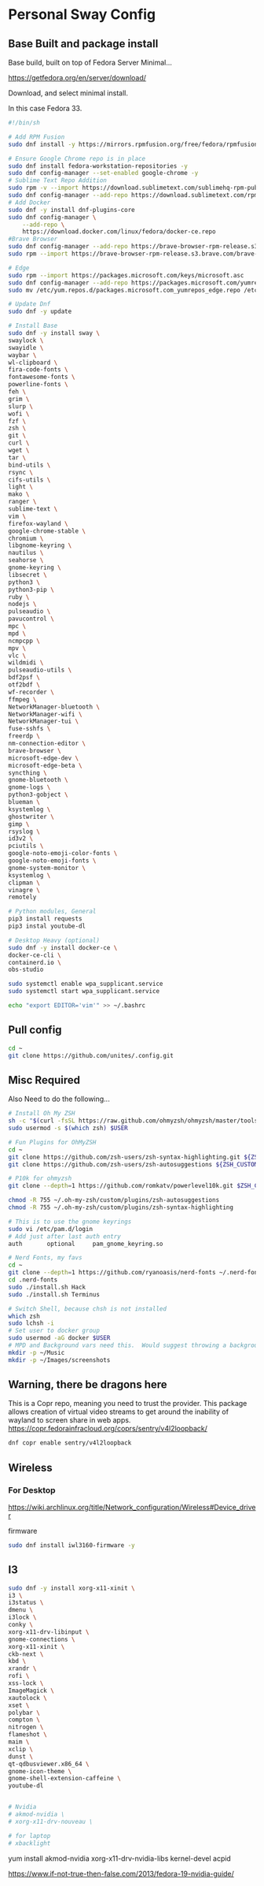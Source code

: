 # Personal Sway Config


## Base Built and package install
Base build, built on top of Fedora Server Minimal...

https://getfedora.org/en/server/download/

Download, and select minimal install.

In this case Fedora 33.

```sh
#!/bin/sh

# Add RPM Fusion
sudo dnf install -y https://mirrors.rpmfusion.org/free/fedora/rpmfusion-free-release-$(rpm -E %fedora).noarch.rpm https://mirrors.rpmfusion.org/nonfree/fedora/rpmfusion-nonfree-release-$(rpm -E %fedora).noarch.rpm

# Ensure Google Chrome repo is in place
sudo dnf install fedora-workstation-repositories -y 
sudo dnf config-manager --set-enabled google-chrome -y
# Sublime Text Repo Addition
sudo rpm -v --import https://download.sublimetext.com/sublimehq-rpm-pub.gpg 
sudo dnf config-manager --add-repo https://download.sublimetext.com/rpm/stable/x86_64/sublime-text.repo -y
# Add Docker
sudo dnf -y install dnf-plugins-core
sudo dnf config-manager \
    --add-repo \
    https://download.docker.com/linux/fedora/docker-ce.repo
#Brave Browser
sudo dnf config-manager --add-repo https://brave-browser-rpm-release.s3.brave.com/x86_64/ -y
sudo rpm --import https://brave-browser-rpm-release.s3.brave.com/brave-core.asc

# Edge
sudo rpm --import https://packages.microsoft.com/keys/microsoft.asc
sudo dnf config-manager --add-repo https://packages.microsoft.com/yumrepos/edge
sudo mv /etc/yum.repos.d/packages.microsoft.com_yumrepos_edge.repo /etc/yum.repos.d/microsoft-edge-dev.repo

# Update Dnf
sudo dnf -y update

# Install Base
sudo dnf -y install sway \
swaylock \
swayidle \
waybar \
wl-clipboard \
fira-code-fonts \
fontawesome-fonts \
powerline-fonts \
feh \
grim \
slurp \
wofi \
fzf \
zsh \
git \
curl \
wget \
tar \
bind-utils \
rsync \
cifs-utils \
light \
mako \
ranger \
sublime-text \
vim \
firefox-wayland \
google-chrome-stable \
chromium \
libgnome-keyring \
nautilus \
seahorse \
gnome-keyring \
libsecret \
python3 \
python3-pip \
ruby \
nodejs \
pulseaudio \
pavucontrol \
mpc \
mpd \
ncmpcpp \
mpv \
vlc \
wildmidi \
pulseaudio-utils \
bdf2psf \
otf2bdf \
wf-recorder \
ffmpeg \
NetworkManager-bluetooth \
NetworkManager-wifi \
NetworkManager-tui \
fuse-sshfs \
freerdp \
nm-connection-editor \
brave-browser \
microsoft-edge-dev \
microsoft-edge-beta \
syncthing \
gnome-bluetooth \
gnome-logs \
python3-gobject \
blueman \
ksystemlog \
ghostwriter \
gimp \
rsyslog \
id3v2 \
pciutils \
google-noto-emoji-color-fonts \
google-noto-emoji-fonts \
gnome-system-monitor \
ksystemlog \
clipman \
vinagre \
remotely

# Python modules, General
pip3 install requests
pip3 instal youtube-dl

# Desktop Heavy (optional)
sudo dnf -y install docker-ce \
docker-ce-cli \
containerd.io \
obs-studio 

sudo systemctl enable wpa_supplicant.service
sudo systemctl start wpa_supplicant.service

echo "export EDITOR='vim'" >> ~/.bashrc
```


## Pull config
```sh
cd ~
git clone https://github.com/unites/.config.git
```

## Misc Required

Also Need to do the following...

```sh
# Install Oh My ZSH
sh -c "$(curl -fsSL https://raw.github.com/ohmyzsh/ohmyzsh/master/tools/install.sh)"
sudo usermod -s $(which zsh) $USER

# Fun Plugins for OhMyZSH
cd ~
git clone https://github.com/zsh-users/zsh-syntax-highlighting.git ${ZSH_CUSTOM:-~/.oh-my-zsh/custom}/plugins/zsh-syntax-highlighting
git clone https://github.com/zsh-users/zsh-autosuggestions ${ZSH_CUSTOM:-~/.oh-my-zsh/custom}/plugins/zsh-autosuggestions

# P10k for ohmyzsh
git clone --depth=1 https://github.com/romkatv/powerlevel10k.git $ZSH_CUSTOM/themes/powerlevel10k

chmod -R 755 ~/.oh-my-zsh/custom/plugins/zsh-autosuggestions
chmod -R 755 ~/.oh-my-zsh/custom/plugins/zsh-syntax-highlighting

# This is to use the gnome keyrings
sudo vi /etc/pam.d/login
# Add just after last auth entry
auth       optional     pam_gnome_keyring.so

# Nerd Fonts, my favs
cd ~
git clone --depth=1 https://github.com/ryanoasis/nerd-fonts ~/.nerd-fonts
cd .nerd-fonts 
sudo ./install.sh Hack
sudo ./install.sh Terminus

# Switch Shell, because chsh is not installed
which zsh
sudo lchsh -i
# Set user to docker group
sudo usermod -aG docker $USER
# MPD and Background vars need this.  Would suggest throwing a background.jpg in the Images Dir.
mkdir -p ~/Music
mkdir -p ~/Images/screenshots
```

## Warning, there be dragons here
This is a Copr repo, meaning you need to trust the provider.  This package allows creation of virtual video streams to get around the inability of wayland to screen share in web apps.
https://copr.fedorainfracloud.org/coprs/sentry/v4l2loopback/
```sh
dnf copr enable sentry/v4l2loopback

 ```

## Wireless
### For Desktop
https://wiki.archlinux.org/title/Network_configuration/Wireless#Device_driver

firmware
```sh
sudo dnf install iwl3160-firmware -y
```

## I3

```sh
sudo dnf -y install xorg-x11-xinit \
i3 \
i3status \
dmenu \
i3lock \
conky \
xorg-x11-drv-libinput \
gnome-connections \
xorg-x11-xinit \
ckb-next \
kbd \
xrandr \
rofi \
xss-lock \
ImageMagick \
xautolock \
xset \
polybar \
compton \
nitrogen \
flameshot \
maim \
xclip \
dunst \
qt-qdbusviewer.x86_64 \
gnome-icon-theme \
gnome-shell-extension-caffeine \
youtube-dl 


# Nvidia
# akmod-nvidia \
# xorg-x11-drv-nouveau \

# for laptop
# xbacklight 
```


yum install akmod-nvidia xorg-x11-drv-nvidia-libs kernel-devel acpid

https://www.if-not-true-then-false.com/2013/fedora-19-nvidia-guide/